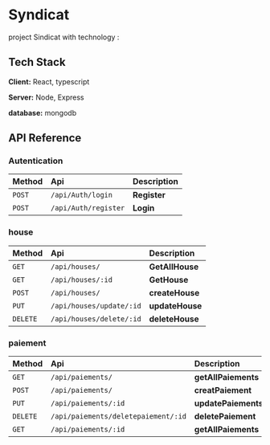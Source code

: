 # Syndicat
project Sindicat with technology :

## Tech Stack

**Client:** React, typescript

**Server:** Node, Express

**database:** mongodb


## API Reference

### Autentication

| Method | Api     | Description                |
| :-------- | :------- | :------------------------- |
| `POST` | `/api/Auth/login` | **Register**|
| `POST` | `/api/Auth/register` | **Login**|

### house

| Method | Api     | Description                |
| :-------- | :------- | :------------------------- |
| `GET` | `/api/houses/` | **GetAllHouse**|
| `GET` | `/api/houses/:id` | **GetHouse**|
| `POST` | `/api/houses/` | **createHouse**|
| `PUT` | `/api/houses/update/:id` | **updateHouse**|
| `DELETE` | `/api/houses/delete/:id` | **deleteHouse**|

### paiement

| Method | Api     | Description                |
| :-------- | :------- | :------------------------- |
| `GET` | `/api/paiements/` | **getAllPaiements**|
| `POST` | `/api/paiements/` | **creatPaiement**|
| `PUT` | `/api/paiements/:id` | **updatePaiements**|
| `DELETE` | `/api/paiements/deletepaiement/:id` | **deletePaiement**|
| `GET` | `/api/paiements/:id` | **getAllPaiements**|
